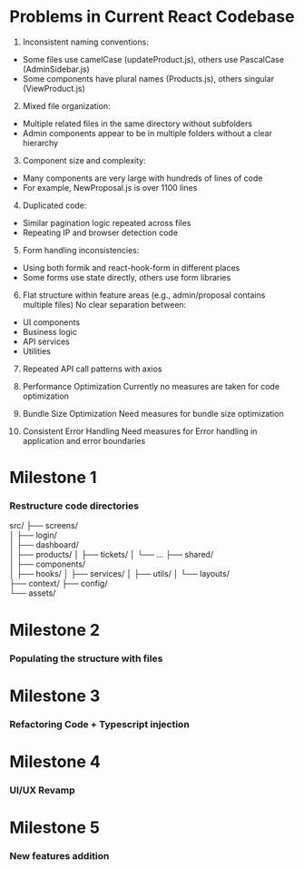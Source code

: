 
# Problems in Current React Codebase

1. Inconsistent naming conventions: 
- Some files use camelCase (updateProduct.js), others use PascalCase (AdminSidebar.js) 
- Some components have plural names (Products.js), others singular (ViewProduct.js) 

2. Mixed file organization: 
- Multiple related files in the same directory without subfolders 
- Admin components appear to be in multiple folders without a clear hierarchy  

3. Component size and complexity: 
- Many components are very large with hundreds of lines of code 
- For example, NewProposal.js is over 1100 lines 

4. Duplicated code: 
- Similar pagination logic repeated across files
- Repeating IP and browser detection code

5. Form handling inconsistencies: 
- Using both formik and react-hook-form in different places 
- Some forms use state directly, others use form libraries

6. Flat structure within feature areas (e.g., admin/proposal contains multiple files)
No clear separation between:
- UI components
- Business logic
- API services
- Utilities

7. Repeated API call patterns with axios

8. Performance Optimization
Currently no measures are taken for code optimization

9. Bundle Size Optimization
Need measures for bundle size optimization

10. Consistent Error Handling
Need measures for Error handling in application and error boundaries


# Milestone 1
### Restructure code directories

src/
├── screens/                  
│   ├── login/                  
│   ├── dashboard/                          
│   ├── products/
│   ├── tickets/
│   └── ...
├── shared/                    
│   ├── components/            
│   ├── hooks/
│   ├── services/
│   ├── utils/
│   └── layouts/              
├── context/ 
├── config/                    
└── assets/                    

# Milestone 2
### Populating the structure with files

# Milestone 3
### Refactoring Code + Typescript injection

# Milestone 4
### UI/UX Revamp

# Milestone 5
### New features addition
